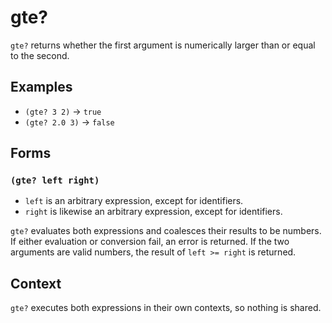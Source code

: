 # gte?

`gte?` returns whether the first argument is numerically larger than or equal to
the second.

## Examples

* `(gte? 3 2)` -> `true`
* `(gte? 2.0 3)` -> `false`

## Forms

### `(gte? left right)`

* `left` is an arbitrary expression, except for identifiers.
* `right` is likewise an arbitrary expression, except for identifiers.

`gte?` evaluates both expressions and coalesces their results to be numbers. If
either evaluation or conversion fail, an error is returned. If the two arguments
are valid numbers, the result of `left >= right` is returned.

## Context

`gte?` executes both expressions in their own contexts, so nothing is shared.
